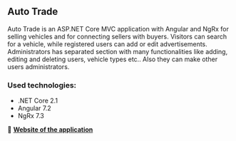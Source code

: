 ## Auto Trade


Auto Trade is an ASP.NET Core MVC application with Angular and NgRx for selling vehicles and for connecting sellers with buyers. Visitors can search for a vehicle, while registered users can add or edit advertisements. Administrators has separated section with many functionalities like adding, editing and deleting users, vehicle types etc.. Also they can make other users administrators.


### Used technologies:

* .NET Core 2.1
* Angular 7.2
* NgRx 7.3

:rocket: [**Website of the application**](https://autotrade-bulgaria.herokuapp.com/)